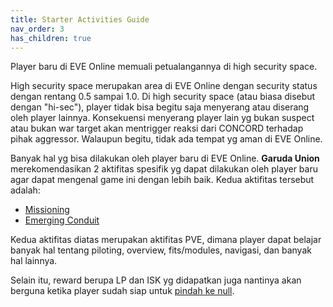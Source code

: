 ```yaml
---
title: Starter Activities Guide
nav_order: 3
has_children: true
---
```


Player baru di EVE Online memuali petualangannya di high security space.

High security space merupakan area di EVE Online dengan security status dengan rentang 0.5 sampai 1.0. Di high security space (atau biasa disebut dengan "hi-sec"), player tidak bisa begitu saja menyerang atau diserang oleh player lainnya. Konsekuensi menyerang player lain yg bukan suspect atau bukan war target akan mentrigger reaksi dari CONCORD terhadap pihak aggressor. Walaupun begitu, tidak ada tempat yg aman di EVE Online.

Banyak hal yg bisa dilakukan oleh player baru di EVE Online. **Garuda Union** merekomendasikan 2 aktifitas spesifik yg dapat dilakukan oleh player baru agar dapat mengenal game ini dengan lebih baik. Kedua aktifitas tersebut adalah:
- [Missioning](activities/missioning.html)
- [Emerging Conduit](activities/emergingconduit.html)

Kedua aktifitas diatas merupakan aktifitas PVE, dimana player dapat belajar banyak hal tentang piloting, overview, fits/modules, navigasi, dan banyak hal lainnya.

Selain itu, reward berupa LP dan ISK yg didapatkan juga nantinya akan berguna ketika player sudah siap untuk [pindah ke null](nextstepinnull/nextstepinnullsec.html).
